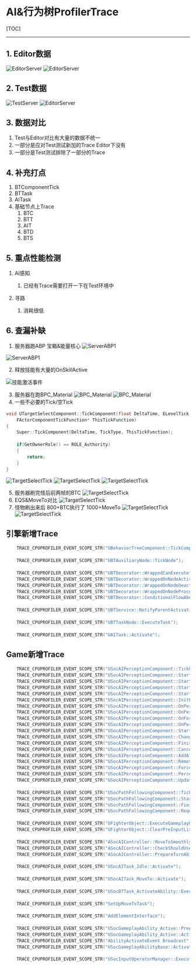 # AI&行为树ProfilerTrace

[TOC]

---

## 1. Editor数据

![EditorServer](..\..\资源引用\图片\AI&行为树ProfilerTrace\EditorServer.png)
![EditorServer](..\..\资源引用\图片\AI&行为树ProfilerTrace\EditorSight.png)

## 2. Test数据

![TestServer](..\..\资源引用\图片\AI&行为树ProfilerTrace\TestServer.png)
![EditorServer](..\..\资源引用\图片\AI&行为树ProfilerTrace\TestSight.png)

## 3. 数据对比

1. Test与Editor对比有大量的数据不统一
2. 一部分是应对Test测试新加的Trace Editor下没有
3. 一部分是Test测试排除了一部分的Trace

## 4. 补充打点

1. BTComponentTick
2. BTTask
3. AITask
4. 基础节点上Trace
   1. BTC
   2. BTT
   3. AIT
   4. BTD
   5. BTS


## 5. 重点性能检测

1. AI感知
   1. 已经有Trace需要打开一下在Test环境中

2. 寻路
   1. 消耗很低


## 6. 查漏补缺

1. 服务器跑ABP 宝箱&能量核心
![ServerABP1](..\..\资源引用\图片\AI&行为树ProfilerTrace\ServerABP1.png)

![ServerABP1](..\..\资源引用\图片\AI&行为树ProfilerTrace\ServerABP2.png)

2. 释放技能有大量的OnSkillActive

![技能激活事件](..\..\资源引用\图片\AI&行为树ProfilerTrace\OnSkillActive.png)

3. 服务器在跑BPC_Material 
![BPC_Material](F:\Markdown\资源引用\图片\AI&行为树ProfilerTrace\BPC_Material.png)
![BPC_Material](F:\Markdown\资源引用\图片\AI&行为树ProfilerTrace\BPC_MaterialTick.png)
4. 一些不必要的Tick/空Tick
```c++
void UTargetSelectComponent::TickComponent(float DeltaTime, ELevelTick TickType,
	FActorComponentTickFunction* ThisTickFunction)
{
	Super::TickComponent(DeltaTime, TickType, ThisTickFunction);

	if(GetOwnerRole() == ROLE_Authority)
	{
		return;
	}
}
```

![TargetSelectTick](..\..\资源引用\图片\AI&行为树ProfilerTrace\TargetSelectTick.png)
![TargetSelectTick](..\..\资源引用\图片\AI&行为树ProfilerTrace\CharacterStateMachine.png)
![TargetSelectTick](..\..\资源引用\图片\AI&行为树ProfilerTrace\HaloTick.png)

5. 服务器刷完怪后前两帧的BTC
    ![TargetSelectTick](..\..\资源引用\图片\AI&行为树ProfilerTrace\前两帧的BTC.png)
6. EQS&MoveTo对比
![TargetSelectTick](..\..\资源引用\图片\AI&行为树ProfilerTrace\MoveTo&EQS.png)
7. 怪物刷出来后 800+BTC执行了 1000+MoveTo
![TargetSelectTick](..\..\资源引用\图片\AI&行为树ProfilerTrace\前两帧BTC所有的怪物都执行了MoveTo.png) 
![TargetSelectTick](..\..\资源引用\图片\AI&行为树ProfilerTrace\1000+MoveTo.png) 

## 引擎新增Trace

```c++
	TRACE_CPUPROFILER_EVENT_SCOPE_STR("UBehaviorTreeComponent::TickComponent");
	
	TRACE_CPUPROFILER_EVENT_SCOPE_STR("UBTAuxiliaryNode::TickNode");
	
	TRACE_CPUPROFILER_EVENT_SCOPE_STR("UBTDecorator::WrappedCanExecute");
	TRACE_CPUPROFILER_EVENT_SCOPE_STR("UBTDecorator::WrappedOnNodeActivation");
	TRACE_CPUPROFILER_EVENT_SCOPE_STR("UBTDecorator::WrappedOnNodeDeactivation");
	TRACE_CPUPROFILER_EVENT_SCOPE_STR("UBTDecorator::WrappedOnNodeProcessed");
	TRACE_CPUPROFILER_EVENT_SCOPE_STR("UBTDecorator::ConditionalFlowAbort");
	
	TRACE_CPUPROFILER_EVENT_SCOPE_STR("UBTService::NotifyParentActivation");
	
	TRACE_CPUPROFILER_EVENT_SCOPE_STR("UBTTaskNode::ExecuteTask");
	
	TRACE_CPUPROFILER_EVENT_SCOPE_STR("UAITask::Activate");
```
## Game新增Trace
```c++
	TRACE_CPUPROFILER_EVENT_SCOPE_STR("USocAIPerceptionComponent::TickComponent");
	TRACE_CPUPROFILER_EVENT_SCOPE_STR("USocAIPerceptionComponent::StartLurkPerception");
	TRACE_CPUPROFILER_EVENT_SCOPE_STR("USocAIPerceptionComponent::StartAlertPerception");
	TRACE_CPUPROFILER_EVENT_SCOPE_STR("USocAIPerceptionComponent::StartForcePerception");
	TRACE_CPUPROFILER_EVENT_SCOPE_STR("USocAIPerceptionComponent::StartNoPerception");
	TRACE_CPUPROFILER_EVENT_SCOPE_STR("USocAIPerceptionComponent::InitFromMonsterConfig");
	TRACE_CPUPROFILER_EVENT_SCOPE_STR("USocAIPerceptionComponent::OnPerceiveInAlert");
	TRACE_CPUPROFILER_EVENT_SCOPE_STR("USocAIPerceptionComponent::OnPerceiveInForce");
	TRACE_CPUPROFILER_EVENT_SCOPE_STR("USocAIPerceptionComponent::OnForgetInForce");
	TRACE_CPUPROFILER_EVENT_SCOPE_STR("USocAIPerceptionComponent::OnPerceiveInLurk");
	TRACE_CPUPROFILER_EVENT_SCOPE_STR("USocAIPerceptionComponent::StartAlert");
	TRACE_CPUPROFILER_EVENT_SCOPE_STR("USocAIPerceptionComponent::ChangeAlertSpeed");
	TRACE_CPUPROFILER_EVENT_SCOPE_STR("USocAIPerceptionComponent::FinishAlert");
	TRACE_CPUPROFILER_EVENT_SCOPE_STR("USocAIPerceptionComponent::CancelAlert");
	TRACE_CPUPROFILER_EVENT_SCOPE_STR("USocAIPerceptionComponent::AddAlertActor");
	TRACE_CPUPROFILER_EVENT_SCOPE_STR("USocAIPerceptionComponent::RemoveAlertActor");
	TRACE_CPUPROFILER_EVENT_SCOPE_STR("USocAIPerceptionComponent::ForcePerceive");
	TRACE_CPUPROFILER_EVENT_SCOPE_STR("USocAIPerceptionComponent::PerceiveInLurk");
	TRACE_CPUPROFILER_EVENT_SCOPE_STR("USocAIPerceptionComponent::UpdateSightRadius");
	
	TRACE_CPUPROFILER_EVENT_SCOPE_STR("USocPathFollowingComponent::TickComponent");
	TRACE_CPUPROFILER_EVENT_SCOPE_STR("USocPathFollowingComponent::StartUsingCustomLink");
	TRACE_CPUPROFILER_EVENT_SCOPE_STR("USocPathFollowingComponent::FinishUsingCustomLink");
	TRACE_CPUPROFILER_EVENT_SCOPE_STR("USocPathFollowingComponent::RequestMove");
	
	TRACE_CPUPROFILER_EVENT_SCOPE_STR("UFighterObject::ExecuteGameplayOperatorArray");
	TRACE_CPUPROFILER_EVENT_SCOPE_STR("UFighterObject::ClearPreInputList");
	
	TRACE_CPUPROFILER_EVENT_SCOPE_STR("ASocAIController::MoveToSmoothly");
	TRACE_CPUPROFILER_EVENT_SCOPE_STR("ASocAIController::CheckShouldUseTurnAbility");
	TRACE_CPUPROFILER_EVENT_SCOPE_STR("ASocAIController::PrepareTurnAbility");
	
	TRACE_CPUPROFILER_EVENT_SCOPE_STR("USocAITask_Idle::Activate");
	
	TRACE_CPUPROFILER_EVENT_SCOPE_STR("USocAITask_MoveTo::Activate");
	
	TRACE_CPUPROFILER_EVENT_SCOPE_STR("USocBTTask_ActivateAbility::ExecuteTask");
	
	TRACE_CPUPROFILER_EVENT_SCOPE_STR("SetUpMoveToTask");
	
	TRACE_CPUPROFILER_EVENT_SCOPE_STR("AddElementInterface");
	
	TRACE_CPUPROFILER_EVENT_SCOPE_STR("USocGameplayAbility_Active::PreActivate");
	TRACE_CPUPROFILER_EVENT_SCOPE_STR("USocGameplayAbility_Active::ActivateAbility");
	TRACE_CPUPROFILER_EVENT_SCOPE_STR("AbilityActivateEvent Broadcast");
	TRACE_CPUPROFILER_EVENT_SCOPE_STR("USocGameplayAbilityBase::ActivateAbility");
	
	TRACE_CPUPROFILER_EVENT_SCOPE_STR("USocInputOperatorManager::ExecuteOnceAndDiscard");
```
